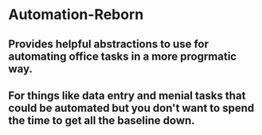 # Automation-Reborn
## Provides helpful abstractions to use for automating office tasks in a more progrmatic way.
## For things like data entry and menial tasks that could be automated but you don't want to spend the time to get all the baseline down.
